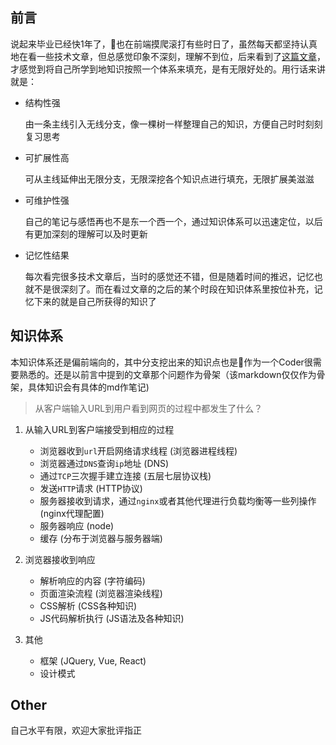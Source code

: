 ## 前言

说起来毕业已经快1年了，也在前端摸爬滚打有些时日了，虽然每天都坚持认真地在看一些技术文章，但总感觉印象不深刻，理解不到位，后来看到了[这篇文章](http://www.dailichun.com/2018/03/12/whenyouenteraurl.html)，才感觉到将自己所学到地知识按照一个体系来填充，是有无限好处的。用行话来讲就是：

- 结构性强
  
  由一条主线引入无线分支，像一棵树一样整理自己的知识，方便自己时时刻刻复习思考
- 可扩展性高

  可从主线延伸出无限分支，无限深挖各个知识点进行填充，无限扩展美滋滋

- 可维护性强

  自己的笔记与感悟再也不是东一个西一个，通过知识体系可以迅速定位，以后有更加深刻的理解可以及时更新

- 记忆性结果

  每次看完很多技术文章后，当时的感觉还不错，但是随着时间的推迟，记忆也就不是很深刻了。而在看过文章的之后的某个时段在知识体系里按位补充，记忆下来的就是自己所获得的知识了

## 知识体系

本知识体系还是偏前端向的，其中分支挖出来的知识点也是作为一个Coder很需要熟悉的。还是以前言中提到的文章那个问题作为骨架（该markdown仅仅作为骨架，具体知识会有具体的md作笔记)

> 从客户端输入URL到用户看到网页的过程中都发生了什么？

1.  从输入URL到客户端接受到相应的过程

    - 浏览器收到```url```开启网络请求线程 (浏览器进程线程)
    - 浏览器通过```DNS```查询```ip```地址 (DNS)
    - 通过```TCP```三次握手建立连接 (五层七层协议栈)
    - 发送```HTTP```请求 (HTTP协议)
    - 服务器接收到请求，通过```nginx```或者其他代理进行负载均衡等一些列操作 (nginx代理配置)
    - 服务器响应 (node)
    - 缓存 (分布于浏览器与服务器端)
2.  浏览器接收到响应

    - 解析响应的内容 (字符编码)
    - 页面渲染流程 (浏览器渲染线程)
    - CSS解析 (CSS各种知识)
    - JS代码解析执行 (JS语法及各种知识)

3.  其他

    - 框架 (JQuery, Vue, React)
    - 设计模式

## Other
自己水平有限，欢迎大家批评指正